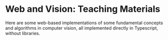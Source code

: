 # Web and Vision: Teaching Materials
Here are some web-based implementations of some fundamental concepts and algorithms in computer vision, all implemented directly in Typescript, without libraries. 
